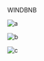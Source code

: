 WINDBNB

![a](https://user-images.githubusercontent.com/96586030/190922732-ad43754c-e8c9-47d2-aace-869dacefda98.png)



![b](https://user-images.githubusercontent.com/96586030/190922723-9b9c6b9f-e32f-4c96-b80b-7f9f6f15d862.png)



![c](https://user-images.githubusercontent.com/96586030/190922713-05102bb7-a8ae-437f-a693-57f6af42dbf8.png)

